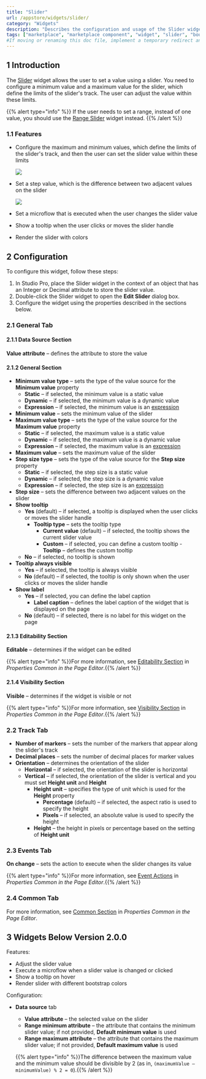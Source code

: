 ```yaml
---
title: "Slider"
url: /appstore/widgets/slider/
category: "Widgets"
description: "Describes the configuration and usage of the Slider widget, which is available in the Mendix Marketplace."
tags: ["marketplace", "marketplace component", "widget", "slider", "bound", "platform support"]
#If moving or renaming this doc file, implement a temporary redirect and let the respective team know they should update the URL in the product. See Mapping to Products for more details.
---
```


## 1 Introduction

The [Slider](https://marketplace.mendix.com/link/component/48786/) widget allows the user to set a value using a slider. You need to configure a minimum value and a maximum value for the slider, which define the limits of the slider's track. The user can adjust the value within these limits.

{{% alert type="info" %}}
If the user needs to set a range, instead of one value, you should use the [Range Slider](/appstore/widgets/range-slider/) widget instead.
{{% /alert %}}

### 1.1 Features

- Configure the maximum and minimum values, which define the limits of the slider's track, and then the user can set the slider value within these limits

  ![](/attachments/appstore/widgets/slider/slider1.png)

- Set a step value, which is the difference between two adjacent values on the slider

  ![](/attachments/appstore/widgets/slider/slider2.png)

- Set a microflow that is executed when the user changes the slider value
- Show a tooltip when the user clicks or moves the slider handle
- Render the slider with colors

## 2 Configuration

To configure this widget, follow these steps:

1. In Studio Pro, place the Slider widget in the context of an object that has an Integer or Decimal attribute to store the slider value.
2. Double-click the Slider widget to open the **Edit Slider** dialog box.
3. Configure the widget using the properties described in the sections below.

### 2.1 General Tab

#### 2.1.1 Data Source Section

**Value attribute** – defines the attribute to store the value

#### 2.1.2 General Section

- **Minimum value type** – sets the type of the value source for the **Minimum value** property
    - **Static** – if selected, the minimum value is a static value
    - **Dynamic** – if selected, the minimum value is a dynamic value
    - **Expression** – if selected, the minimum value is an [expression](/refguide/expressions/)
- **Minimum value** – sets the minimum value of the slider
- **Maximum value type** – sets the type of the value source for the **Maximum value** property
    - **Static** – if selected, the maximum value is a static value
    - **Dynamic** – if selected, the maximum value is a dynamic value
    - **Expression** – if selected, the maximum value is an [expression](/refguide/expressions/)
- **Maximum value** – sets the maximum value of the slider
- **Step size type** – sets the type of the value source for the **Step size** property
    - **Static** – if selected, the step size is a static value
    - **Dynamic** – if selected, the step size is a dynamic value
    - **Expression** – if selected, the step size is an [expression](/refguide/expressions/)
- **Step size** – sets the difference between two adjacent values on the slider
- **Show tooltip**
    - **Yes** (default) – if selected, a tooltip is displayed when the user clicks or moves the slider handle
        - **Tooltip type** – sets the tooltip type
            - **Current value** (default) – if selected, the tooltip shows the current slider value
            - **Custom** – if selected, you can define a custom tooltip
            	  - **Tooltip** – defines the custom tooltip
    - **No** – if selected, no tooltip is shown
- **Tooltip always visible**
    - **Yes** –  if selected, the tooltip is always visible
    - **No** (default) – if selected, the tooltip is only shown when the user clicks or moves the slider handle
- **Show label** 
    - **Yes** – if selected, you can define the label caption
        - **Label caption** – defines the label caption of the widget that is displayed on the page
  - **No** (default) – if selected, there is no label for this widget on the page

#### 2.1.3 Editability Section

**Editable** – determines if the widget can be edited

{{% alert type="info" %}}For more information, see [Editability Section](/refguide/common-widget-properties/#editability) in *Properties Common in the Page Editor*.{{% /alert %}}

#### 2.1.4 Visibility Section

**Visible** – determines if the widget is visible or not

{{% alert type="info" %}}For more information, see [Visibility Section](/refguide/common-widget-properties/#visibility-properties) in *Properties Common in the Page Editor*.{{% /alert %}}

### 2.2 Track Tab

- **Number of markers** – sets the number of the markers that appear along the slider's track
- **Decimal places** – sets the number of decimal places for marker values
- **Orientation** – determines the orientation of the slider
    - **Horizontal** – if selected, the orientation of the slider is horizontal
    - **Vertical** – if selected, the orientation of the slider is vertical and you must set **Height unit** and **Height**
        - **Height unit** – specifies the type of unit which is used for the **Height** property
            - **Percentage** (default) – if selected, the aspect ratio is used to specify the height
            - **Pixels** – if selected, an absolute value is used to specify the height
        - **Height** – the height in pixels or percentage based on the setting of **Height unit**

### 2.3 Events Tab

**On change** – sets the action to execute when the slider changes its value

{{% alert type="info" %}}For more information, see [Event Actions](/refguide/on-click-event/#actions) in *Properties Common in the Page Editor*.{{% /alert %}}

### 2.4 Common Tab

For more information, see [Common Section](/refguide/common-widget-properties/#common-properties) in *Properties Common in the Page Editor*.

## 3 Widgets Below Version 2.0.0

Features:

* Adjust the slider value
* Execute a microflow when a slider value is changed or clicked
* Show a tooltip on hover
* Render slider with different bootstrap colors

Configuration:

* **Data source** tab
    * **Value attribute** – the selected value on the slider
    * **Range minimum attribute** – the attribute that contains the minimum slider value; if not provided, **Default minimum value** is used
    * **Range maximum attribute** – the attribute that contains the maximum slider value; if not provided, **Default maximum value** is used

    {{% alert type="info" %}}The difference between the maximum value and the minimum value should be divisible by 2 (as in, `(maximumValue – minimumValue) % 2 = 0`).{{% /alert %}}
